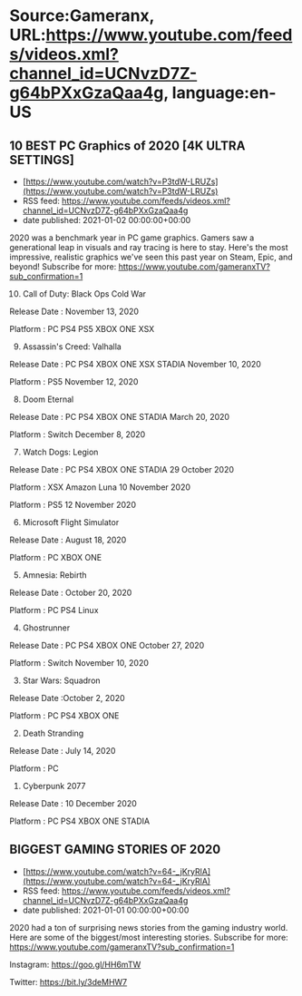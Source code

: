 # Source:Gameranx, URL:https://www.youtube.com/feeds/videos.xml?channel_id=UCNvzD7Z-g64bPXxGzaQaa4g, language:en-US

## 10 BEST PC Graphics of 2020 [4K ULTRA SETTINGS]
 - [https://www.youtube.com/watch?v=P3tdW-LRUZs](https://www.youtube.com/watch?v=P3tdW-LRUZs)
 - RSS feed: https://www.youtube.com/feeds/videos.xml?channel_id=UCNvzD7Z-g64bPXxGzaQaa4g
 - date published: 2021-01-02 00:00:00+00:00

2020 was a benchmark year in PC game graphics. Gamers saw a generational leap in visuals and ray tracing is here to stay. Here's the most impressive, realistic graphics we've seen this past year on Steam, Epic, and beyond!
Subscribe for more: https://www.youtube.com/gameranxTV?sub_confirmation=1

10. Call of Duty: Black Ops Cold War

Release Date : November 13, 2020

Platform : PC PS4 PS5 XBOX ONE XSX



9. Assassin's Creed: Valhalla

Release Date : PC PS4 XBOX ONE XSX STADIA November 10, 2020

Platform : PS5 November 12, 2020



8. Doom Eternal

Release Date : PC PS4 XBOX ONE STADIA March 20, 2020

Platform : Switch December 8, 2020



7. Watch Dogs: Legion 

Release Date : PC PS4 XBOX ONE STADIA 29 October 2020

Platform :  XSX Amazon Luna 10 November 2020

Platform : PS5 12 November 2020



6. Microsoft Flight Simulator

Release Date :  August 18, 2020 

Platform : PC XBOX ONE



5. Amnesia: Rebirth

Release Date : October 20, 2020

Platform : PC PS4 Linux



4. Ghostrunner

Release Date : PC PS4 XBOX ONE October 27, 2020

Platform : Switch November 10, 2020



3. Star Wars: Squadron

Release Date :October 2, 2020

Platform : PC PS4 XBOX ONE 



2. Death Stranding

Release Date : July 14, 2020

Platform : PC



1. Cyberpunk 2077 

Release Date : 10 December 2020

Platform : PC PS4 XBOX ONE STADIA

## BIGGEST GAMING STORIES OF 2020
 - [https://www.youtube.com/watch?v=64-_jKryRlA](https://www.youtube.com/watch?v=64-_jKryRlA)
 - RSS feed: https://www.youtube.com/feeds/videos.xml?channel_id=UCNvzD7Z-g64bPXxGzaQaa4g
 - date published: 2021-01-01 00:00:00+00:00

2020 had a ton of surprising news stories from the gaming industry world. Here are some of the biggest/most interesting stories. 
Subscribe for more: https://www.youtube.com/gameranxTV?sub_confirmation=1

Instagram: https://goo.gl/HH6mTW

Twitter: https://bit.ly/3deMHW7

